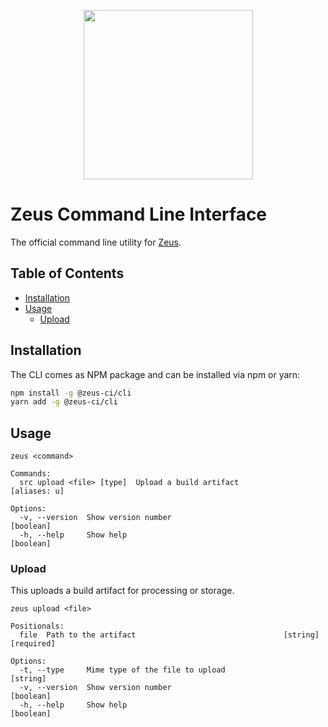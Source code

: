 <p align="center">
    <img src="https://user-images.githubusercontent.com/1433023/32629198-3c6f225e-c54d-11e7-96db-99fd22709a1b.png" width="271">
</p>

<h1>Zeus Command Line Interface</h1>

The official command line utility for [Zeus](https://github.com/getsentry/zeus).

## Table of Contents

- [Installation](#installation)
- [Usage](#usage)
  - [Upload](#upload)

## Installation

The CLI comes as NPM package and can be installed via npm or yarn:


```bash
npm install -g @zeus-ci/cli
yarn add -g @zeus-ci/cli
```

## Usage

```
zeus <command>

Commands:
  src upload <file> [type]  Upload a build artifact                 [aliases: u]

Options:
  -v, --version  Show version number                                   [boolean]
  -h, --help     Show help                                             [boolean]
```

### Upload

This uploads a build artifact for processing or storage.

```
zeus upload <file>

Positionals:
  file  Path to the artifact                                 [string] [required]

Options:
  -t, --type     Mime type of the file to upload                        [string]
  -v, --version  Show version number                                   [boolean]
  -h, --help     Show help                                             [boolean]
```
